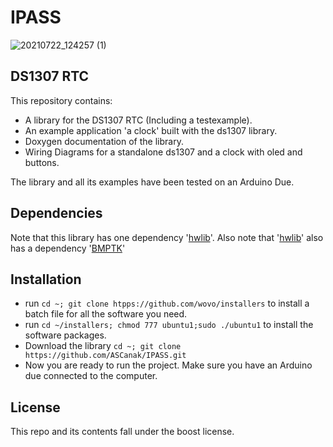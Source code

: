 # IPASS

![20210722_124257 (1)](https://user-images.githubusercontent.com/60601881/126635973-b7848ec1-5c55-4eb8-95fb-c75959157360.jpg)

DS1307 RTC
-----
 This repository contains:  
 - A library for the DS1307 RTC (Including a testexample).  
 - An example application 'a clock' built with the ds1307 library.  
 - Doxygen documentation of the library.
 - Wiring Diagrams for a standalone ds1307 and a clock with oled and buttons.  
 
 The library and all its examples have been tested on an Arduino Due.

Dependencies
-----
 Note that this library has one dependency '[hwlib](https://github.com/wovo/hwlib)'. 
 Also note that '[hwlib](https://github.com/wovo/hwlib)' also has a dependency '[BMPTK](http://github.com/wovo/bmptk)'
 
Installation
-----
 - run `cd ~; git clone htpps://github.com/wovo/installers` to install a batch file for all the software you need.
 - run `cd ~/installers; chmod 777 ubuntu1;sudo ./ubuntu1` to install the software packages.
 - Download the library `cd ~; git clone https://github.com/ASCanak/IPASS.git`
 - Now you are ready to run the project. Make sure you have an Arduino due connected to the computer.
 
License
-----
 This repo and its contents fall under the boost license.
